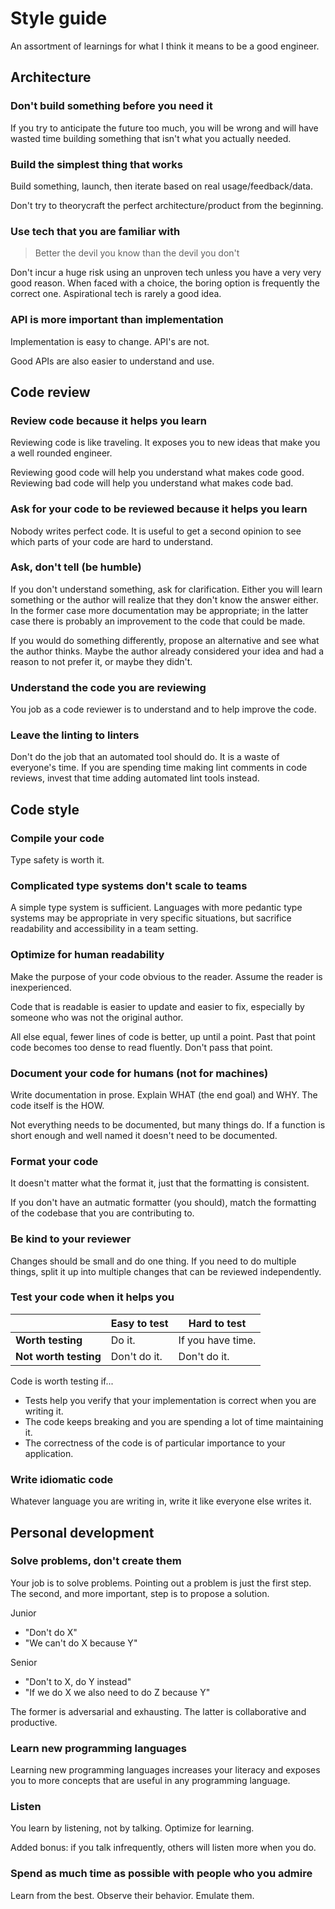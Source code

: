 # Style guide

An assortment of learnings for what I think it means to be a good engineer.

## Architecture

### Don't build something before you need it

If you try to anticipate the future too much, you will be wrong and will have wasted time building something that isn't what you actually needed.

### Build the simplest thing that works

Build something, launch, then iterate based on real usage/feedback/data.

Don't try to theorycraft the perfect architecture/product from the beginning.

### Use tech that you are familiar with

> Better the devil you know than the devil you don't

Don't incur a huge risk using an unproven tech unless you have a very very good reason. When faced with a choice, the boring option is frequently the correct one. Aspirational tech is rarely a good idea.

### API is more important than implementation

Implementation is easy to change. API's are not.

Good APIs are also easier to understand and use.

## Code review

### Review code because it helps you learn

Reviewing code is like traveling. It exposes you to new ideas that make you a well rounded engineer.

Reviewing good code will help you understand what makes code good.
Reviewing bad code will help you understand what makes code bad.

### Ask for your code to be reviewed because it helps you learn

Nobody writes perfect code. It is useful to get a second opinion to see which parts of your code are hard to understand.

### Ask, don't tell (be humble)

If you don't understand something, ask for clarification. Either you will learn something or the author will realize that they don't know the answer either. In the former case more documentation may be appropriate; in the latter case there is probably an improvement to the code that could be made.

If you would do something differently, propose an alternative and see what the author thinks. Maybe the author already considered your idea and had a reason to not prefer it, or maybe they didn't.

### Understand the code you are reviewing

You job as a code reviewer is to understand and to help improve the code.

### Leave the linting to linters

Don't do the job that an automated tool should do. It is a waste of everyone's time. If you are spending time making lint comments in code reviews, invest that time adding automated lint tools instead.

## Code style

### Compile your code

Type safety is worth it.

### Complicated type systems don't scale to teams

A simple type system is sufficient. Languages with more pedantic type systems may be appropriate in very specific situations, but sacrifice readability and accessibility in a team setting.

### Optimize for human readability

Make the purpose of your code obvious to the reader. Assume the reader is inexperienced.

Code that is readable is easier to update and easier to fix, especially by someone who was not the original author.

All else equal, fewer lines of code is better, up until a point. Past that point code becomes too dense to read fluently. Don't pass that point.

### Document your code for humans (not for machines)

Write documentation in prose. Explain WHAT (the end goal) and WHY. The code itself is the HOW.

Not everything needs to be documented, but many things do. If a function is short enough and well named it doesn't need to be documented.

### Format your code

It doesn't matter what the format it, just that the formatting is consistent.

If you don't have an autmatic formatter (you should), match the formatting of the codebase that you are contributing to.

### Be kind to your reviewer

Changes should be small and do one thing. If you need to do multiple things, split it up into multiple changes that can be reviewed independently.

### Test your code when it helps you

|  | Easy to test | Hard to test |
|--|--------------|--------------|
| **Worth testing** | Do it. | If you have time. |
| **Not worth testing** | Don't do it. | Don't do it. |

Code is worth testing if...
- Tests help you verify that your implementation is correct when you are writing it.
- The code keeps breaking and you are spending a lot of time maintaining it.
- The correctness of the code is of particular importance to your application.

### Write idiomatic code

Whatever language you are writing in, write it like everyone else writes it.

## Personal development

### Solve problems, don't create them

Your job is to solve problems. Pointing out a problem is just the first step. The second, and more important, step is to propose a solution.

Junior
- "Don't do X"
- "We can't do X because Y"

Senior
- "Don't to X, do Y instead"
- "If we do X we also need to do Z because Y"

The former is adversarial and exhausting. The latter is collaborative and productive.

### Learn new programming languages

Learning new programming languages increases your literacy and exposes you to more concepts that are useful in any programming language.

### Listen

You learn by listening, not by talking. Optimize for learning. 

Added bonus: if you talk infrequently, others will listen more when you do.

### Spend as much time as possible with people who you admire

Learn from the best. Observe their behavior. Emulate them.
